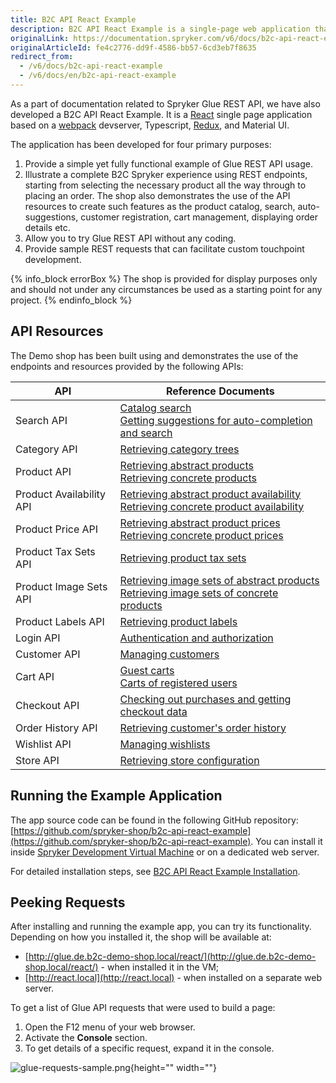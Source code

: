 ```yaml
---
title: B2C API React Example
description: B2C API React Example is a single-page web application that demonstrates the use of Spryker Glue REST API in B2C scenarios.
originalLink: https://documentation.spryker.com/v6/docs/b2c-api-react-example
originalArticleId: fe4c2776-dd9f-4586-bb57-6cd3eb7f8635
redirect_from:
  - /v6/docs/b2c-api-react-example
  - /v6/docs/en/b2c-api-react-example
---
```


As a part of documentation related to Spryker Glue REST API, we have also developed a B2C API React Example. It is a [React](https://reactjs.org/) single page application based on a [webpack](https://webpack.js.org/) devserver, Typescript, [Redux](https://redux.js.org/), and Material UI.

The application has been developed for four primary purposes:

1. Provide a simple yet fully functional example of Glue REST API usage.
2. Illustrate a complete B2C Spryker experience using REST endpoints, starting from selecting the necessary product all the way through to placing an order. The shop also demonstrates the use of the API resources to create such features as the product catalog, search, auto-suggestions, customer registration, cart management, displaying order details etc.
3. Allow you to try Glue REST API without any coding.
4. Provide sample REST requests that can facilitate custom touchpoint development.

{% info_block errorBox %}
The shop is provided for display purposes only and should not under any circumstances be used as a starting point for any project.
{% endinfo_block %}

## API Resources
The Demo shop has been built using and demonstrates the use of the endpoints and resources provided by the following APIs:


| API | Reference Documents |
| --- | --- |
| Search API | [Catalog search](/docs/scos/dev/glue-api-guides/202009.0/catalog-search.html)<br>[Getting suggestions for auto-completion and search](/docs/scos/dev/glue-api-guides/202009.0/retrieving-suggestions-for-auto-completion-and-search.html) |
| Category API | [Retrieving category trees](/docs/scos/dev/glue-api-guides/202009.0/retrieving-categories/retrieving-category-trees.html) |
| Product API | [Retrieving abstract products](/docs/scos/dev/glue-api-guides/202009.0/managing-products/abstract-products/retrieving-abstract-products.html)<br>[Retrieving concrete products](/docs/scos/dev/glue-api-guides/202009.0/managing-products/concrete-products/retrieving-concrete-products.html) |
| Product Availability API | [Retrieving abstract product availability](/docs/scos/dev/glue-api-guides/202009.0/managing-products/abstract-products/retrieving-abstract-product-availability.html)<br>[Retrieving concrete product availability](/docs/scos/dev/glue-api-guides/202009.0/managing-products/concrete-products/retrieving-concrete-product-availability.html) |
| Product Price API | [Retrieving abstract product prices](/docs/scos/dev/glue-api-guides/202009.0/managing-products/abstract-products/retrieving-abstract-product-prices.html)<br>[Retrieving concrete product prices](/docs/scos/dev/glue-api-guides/202009.0/managing-products/concrete-products/retrieving-concrete-product-prices.html) |
| Product Tax Sets API | [Retrieving product tax sets](/docs/scos/dev/glue-api-guides/202009.0/managing-products/abstract-products/retrieving-tax-sets.html) |
| Product Image Sets API | [Retrieving image sets of abstract products](/docs/scos/dev/glue-api-guides/202009.0/managing-products/abstract-products/retrieving-image-sets-of-abstract-products.html)<br>[Retrieving image sets of concrete products](/docs/scos/dev/glue-api-guides/202009.0/managing-products/concrete-products/retrieving-image-sets-of-concrete-products.html) |
| Product Labels API | [Retrieving product labels](/docs/scos/dev/glue-api-guides/202009.0/managing-products/retrieving-product-labels.html) |
| Login API | [Authentication and authorization](/docs/scos/dev/glue-api-guides/202009.0/authentication-and-authorization.html) |
| Customer API | [Managing customers](/docs/scos/dev/glue-api-guides/202009.0/managing-customers/managing-customers.html) |
| Cart API | [Guest carts](/docs/scos/dev/glue-api-guides/202009.0/managing-carts/guest-carts/managing-guest-carts.html)<br>[Carts of registered users](/docs/scos/dev/glue-api-guides/202009.0/managing-carts/carts-of-registered-users/managing-carts-of-registered-users.html) |
| Checkout API | [Checking out purchases and getting checkout data](/docs/scos/dev/glue-api-guides/202009.0/checking-out/checking-out-purchases.html) |
| Order History API | [Retrieving customer's order history](/docs/scos/dev/glue-api-guides/202009.0/retrieving-orders.html) |
| Wishlist API | [Managing wishlists](/docs/scos/dev/glue-api-guides/202009.0/managing-wishlists/managing-wishlists.html) |
| Store API | [Retrieving store configuration](/docs/scos/dev/glue-api-guides/202009.0/retrieving-store-configuration.html) |

## Running the Example Application
The app source code can be found in the following GitHub repository: [https://github.com/spryker-shop/b2c-api-react-example](https://github.com/spryker-shop/b2c-api-react-example). You can install it inside [Spryker Development Virtual Machine](/docs/scos/dev/sdk/202009.0/development-virtual-machine-docker-containers-and-console.html) or on a dedicated web server.

For detailed installation steps, see [B2C API React Example Installation](/docs/scos/dev/tutorials-and-howtos/202009.0/advanced-tutorials/glue-api/b2c-api-react-example/b2c-api-react-example-installation.html).

## Peeking Requests
After installing and running the example app, you can try its functionality. Depending on how you installed it, the shop will be available at:

* [http://glue.de.b2c-demo-shop.local/react/](http://glue.de.b2c-demo-shop.local/react/) - when installed it in the VM;
* [http://react.local](http://react.local) - when installed on a separate web server.

To get a list of Glue API requests that were used to build a page:

1. Open the F12 menu of your web browser.
2. Activate the **Console** section.
3. To get details of a specific request, expand it in the console.

![glue-requests-sample.png](https://spryker.s3.eu-central-1.amazonaws.com/docs/Glue+API/B2C+API+React+Example/glue-requests-sample.png){height="" width=""}
